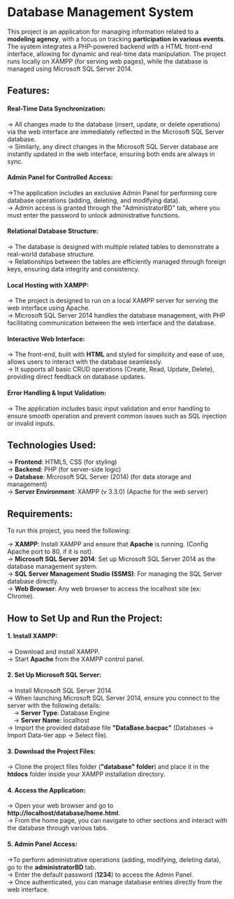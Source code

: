 # Database Management System

This project is an application for managing information related to a **modeling agency**, with a focus on tracking **participation in various events**. The system integrates a PHP-powered backend with a HTML front-end interface, allowing for dynamic and real-time data manipulation. The project runs locally on XAMPP (for serving web pages), while the database is managed using Microsoft SQL Server 2014.
<br>
## Features:
#### Real-Time Data Synchronization:
-> All changes made to the database (insert, update, or delete operations) via the web interface are immediately reflected in the Microsoft SQL Server database. <br>
-> Similarly, any direct changes in the Microsoft SQL Server database are instantly updated in the web interface, ensuring both ends are always in sync. <br>
#### Admin Panel for Controlled Access:
->The application includes an exclusive Admin Panel for performing core database operations (adding, deleting, and modifying data). <br>
-> Admin access is granted through the "AdministratorBD" tab, where you must enter the password to unlock administrative functions.
#### Relational Database Structure:
-> The database is designed with multiple related tables to demonstrate a real-world database structure. <br>
-> Relationships between the tables are efficiently managed through foreign keys, ensuring data integrity and consistency.
#### Local Hosting with XAMPP:
-> The project is designed to run on a local XAMPP server for serving the web interface using Apache. <br>
-> Microsoft SQL Server 2014 handles the database management, with PHP facilitating communication between the web interface and the database.
#### Interactive Web Interface:
-> The front-end, built with **HTML** and styled for simplicity and ease of use, allows users to interact with the database seamlessly. <br>
-> It supports all basic CRUD operations (Create, Read, Update, Delete), providing direct feedback on database updates.
#### Error Handling & Input Validation:
-> The application includes basic input validation and error handling to ensure smooth operation and prevent common issues such as SQL injection or invalid inputs. <br>

## Technologies Used:
-> **Frontend**: HTML5, CSS (for styling) <br>
-> **Backend**: PHP (for server-side logic) <br>
-> **Database**: Microsoft SQL Server (2014) (for data storage and management) <br>
-> **Server Environment**: XAMPP (v 3.3.0) (Apache for the web server) <br>

## Requirements:
To run this project, you need the following:

-> **XAMPP**: Install XAMPP and ensure that **Apache** is running.
(Config Apache port to 80, if it is not). <br>
-> **Microsoft SQL Server 2014**: Set up Microsoft SQL Server 2014 as the database management system. <br>
-> **SQL Server Management Studio (SSMS)**: For managing the SQL Server database directly. <br>
-> **Web Browser**: Any web browser to access the localhost site (ex: Chrome). <br>

## How to Set Up and Run the Project:

#### 1. Install XAMPP:
-> Download and install XAMPP. <br>
-> Start **Apache** from the XAMPP control panel. <br>

#### 2. Set Up Microsoft SQL Server:
-> Install Microsoft SQL Server 2014. <br>
-> When launching Microsoft SQL Server 2014, ensure you connect to the server with the following details: <br>
	&emsp;-> **Server Type**: Database Engine <br>
	&emsp;-> **Server Name**: localhost <br>
-> Import the provided database file **"DataBase.bacpac"** (Databases -> Import Data-tier app -> Select file). <br>

#### 3. Download the Project Files:
-> Clone the project files folder (**"database" folder**) and place it in the **htdocs** folder inside your XAMPP installation directory. <br>

#### 4. Access the Application:
-> Open your web browser and go to **http://localhost/database/home.html**. <br>
-> From the home page, you can navigate to other sections and interact with the database through various tabs. <br>

#### 5. Admin Panel Access:
->To perform administrative operations (adding, modifying, deleting data), go to the **administratorBD** tab. <br>
-> Enter the default password (**1234**) to access the Admin Panel. <br>
-> Once authenticated, you can manage database entries directly from the web interface.
